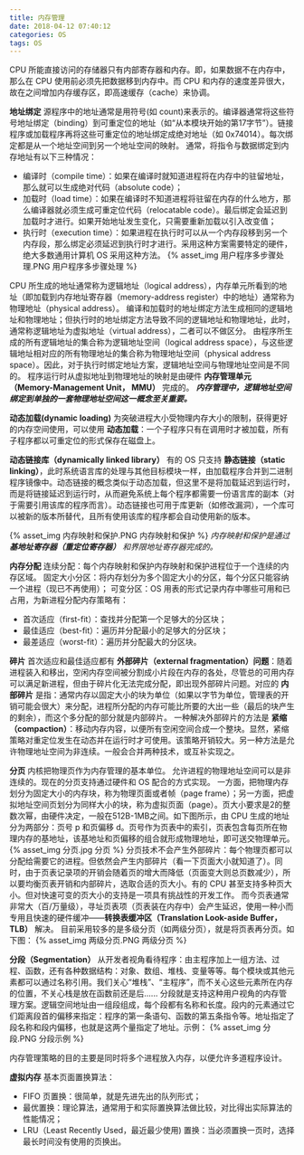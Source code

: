 ```yaml
---
title: 内存管理
date: 2018-04-12 07:40:12
categories: OS
tags: OS
---
```

CPU 所能直接访问的存储器只有内部寄存器和内存。即，如果数据不在内存中，那么在 CPU 使用前必须先把数据移到内存中。而 CPU 和内存的速度差异很大，故在之间增加内存缓存区，即高速缓存（cache）来协调。

**地址绑定**
源程序中的地址通常是用符号(如 count)来表示的。编译器通常将这些符号地址绑定（binding）到可重定位的地址（如“从本模块开始的第17字节”）。链接程序或加载程序再将这些可重定位的地址绑定成绝对地址（如 0x74014）。每次绑定都是从一个地址空间到另一个地址空间的映射。
通常，将指令与数据绑定到内存地址有以下三种情况：
* 编译时（compile time）：如果在编译时就知道进程将在内存中的驻留地址，那么就可以生成绝对代码（absolute code）；
* 加载时（load time）：如果在编译时不知道进程将驻留在内存的什么地方，那么编译器就必须生成可重定位代码（relocatable code）。最后绑定会延迟到加载时才进行。如果开始地址发生变化，只需要重新加载以引入改变值；
* 执行时（execution time）：如果进程在执行时可以从一个内存段移到另一个内存段，那么绑定必须延迟到执行时才进行。采用这种方案需要特定的硬件，绝大多数通用计算机 OS 采用这种方法。
{% asset_img 用户程序多步骤处理.PNG 用户程序多步骤处理 %}

CPU 所生成的地址通常称为逻辑地址（logical address），内存单元所看到的地址（即加载到内存地址寄存器（memory-address register）中的地址）通常称为物理地址（physical address）。
编译和加载时的地址绑定方法生成相同的逻辑地址和物理地址；但执行时的地址绑定方法导致不同的逻辑地址和物理地址，此时，通常称逻辑地址为虚拟地址（virtual address），二者可以不做区分。
由程序所生成的所有逻辑地址的集合称为逻辑地址空间（logical address space），与这些逻辑地址相对应的所有物理地址的集合称为物理地址空间（physical address space）。因此，对于执行时绑定地址方案，逻辑地址空间与物理地址空间是不同的。
程序运行时从虚拟地址到物理地址的映射是由硬件 **内存管理单元（Memory-Management Unit， MMU）** 完成的。
_**内存管理中，逻辑地址空间绑定到单独的一套物理地址空间这一概念至关重要。**_

**动态加载(dynamic loading)**
为突破进程大小受物理内存大小的限制，获得更好的内存空间使用，可以使用 **动态加载**：一个子程序只有在调用时才被加载，所有子程序都以可重定位的形式保存在磁盘上。

**动态链接库（dynamically linked library）**
有的 OS 只支持 **静态链接（static linking）**，此时系统语言库的处理与其他目标模块一样，由加载程序合并到二进制程序镜像中。动态链接的概念类似于动态加载，但这里不是将加载延迟到运行时，而是将链接延迟到运行时，从而避免系统上每个程序都需要一份语言库的副本（对于需要引用该库的程序而言）。动态链接也可用于库更新（如修改漏洞），一个库可以被新的版本所替代，且所有使用该库的程序都会自动使用新的版本。

{% asset_img 内存映射和保护.PNG 内存映射和保护 %}
_内存映射和保护是通过 **基地址寄存器（重定位寄存器）** 和界限地址寄存器完成的。_

**内存分配**
连续分配：每个内存映射和保护内存映射和保护进程位于一个连续的内存区域。
固定大小分区：将内存划分为多个固定大小的分区，每个分区只能容纳一个进程（现已不再使用）；
可变分区：OS 用表的形式记录内存中哪些可用和已占用，为新进程分配内存策略有：
* 首次适应（first-fit）：查找并分配第一个足够大的分区块；
* 最佳适应（best-fit）：遍历并分配最小的足够大的分区块；
* 最差适应（worst-fit）：遍历并分配最大的分区块。

**碎片**
首次适应和最佳适应都有 **外部碎片（external fragmentation）问题**：随着进程装入和移出，空闲内存空间被分割成小片段在内存的各处，尽管总的可用内存可以满足新进程，但由于碎片化无法完成分配，即出现外部碎片问题。对应的 **内部碎片** 是指：通常内存以固定大小的块为单位（如果以字节为单位，管理表的开销可能会很大）来分配，进程所分配的内存可能比所要的大出一些（最后的块产生的剩余），而这个多分配的部分就是内部碎片。
一种解决外部碎片的方法是 **紧缩（compaction）**：移动内存内容，以便所有空闲空间合成一个整块。显然，紧缩策略对重定位发生在动态并在运行时才可使用。该策略开销较大。另一种方法是允许物理地址空间为非连续。一般会合并两种技术，或互补实现之。

**分页**
内核把物理页作为内存管理的基本单位。
允许进程的物理地址空间可以是非连续的。现在的分页支持通过硬件和 OS 配合的方式实现。
一方面，把物理内存划分为固定大小的内存块，称为物理页面或者帧（page frame）；另一方面，把虚拟地址空间页划分为同样大小的块，称为虚拟页面（page）。页大小要求是2的整数次幂，由硬件决定，一般在512B-1MB之间。如下图所示，由 CPU 生成的地址分为两部分：页号 p 和页偏移 d。页号作为页表中的索引，页表包含每页所在物理内存的基地址，该基地址和页偏移的组合就形成物理地址，即可送交物理单元。
{% asset_img 分页.jpg 分页 %}
分页技术不会产生外部碎片：每个物理页都可以分配给需要它的进程。但依然会产生内部碎片（看一下页面大小就知道了）。同时，由于页表记录项的开销会随着页的增大而降低（页面变大则总页数减少），所以要均衡页表开销和内部碎片，选取合适的页大小。有的 CPU 甚至支持多种页大小。但对快速可变的页大小的支持是一项具有挑战性的开发工作。
而今页表通常非常大（百/万量级），寻址页表项（页表装在内存中）会产生延迟，使用一种小而专用且快速的硬件缓冲——**转换表缓冲区（Translation Look-aside Buffer， TLB）** 解决。
目前采用较多的是多级分页（如两级分页），就是将页表再分页。如下图：
{% asset_img 两级分页.PNG 两级分页 %}

**分段（Segmentation）**
从开发者视角看待程序：由主程序加上一组方法、过程、函数，还有各种数据结构：对象、数组、堆栈、变量等等。每个模块或其他元素都可以通过名称引用。我们关心“堆栈”、“主程序”，而不关心这些元素所在内存的位置，不关心栈是放在函数前还是后......
分段就是支持这种用户视角的内存管理方案。逻辑空间地址由一组段组成，每个段都有名称和长度。段内的元素通过它们距离段首的偏移来指定：程序的第一条语句、函数的第五条指令等。地址指定了段名称和段内偏移，也就是这两个量指定了地址。示例：
{% asset_img 分段.PNG 分段示例 %}

内存管理策略的目的主要是同时将多个进程放入内存，以便允许多道程序设计。

**虚拟内存**
基本页面置换算法：
* FIFO 页置换：很简单，就是先进先出的队列形式；
* 最优置换：理论算法，通常用于和实际置换算法做比较，对比得出实际算法的性能情况；
* LRU（Least Recently Used，最近最少使用) 置换：当必须置换一页时，选择最长时间没有使用的页换出。
